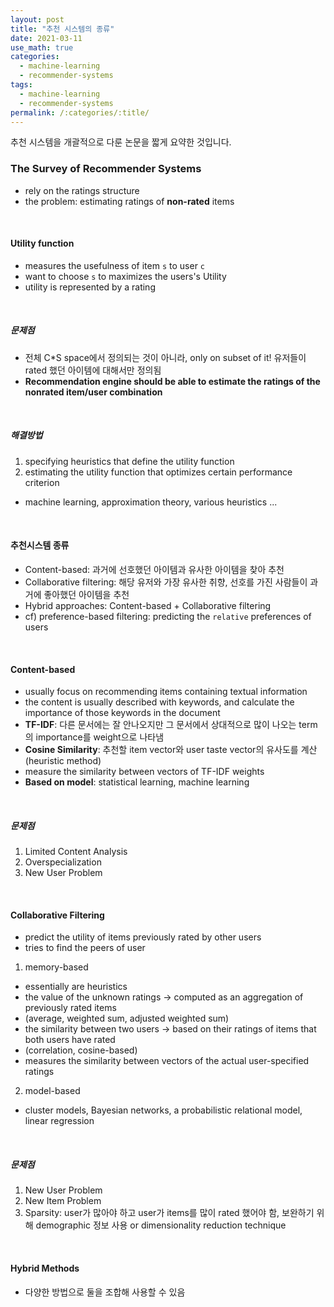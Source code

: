 ```yaml
---
layout: post
title: "추천 시스템의 종류"
date: 2021-03-11
use_math: true
categories:
  - machine-learning
  - recommender-systems
tags:
  - machine-learning
  - recommender-systems
permalink: /:categories/:title/
---
```

추천 시스템을 개괄적으로 다룬 논문을 짧게 요약한 것입니다.

<!-- {% include adsense.html %} -->

### The Survey of Recommender Systems
- rely on the ratings structure
- the problem: estimating ratings of **non-rated** items

<br/>

#### Utility function
- measures the usefulness of item `s` to user `c`
- want to choose `s` to maximizes the users's Utility
- utility is represented by a rating

<br/>

##### 문제점
- 전체 C*S space에서 정의되는 것이 아니라, only on subset of it! 유저들이 rated 했던 아이템에 대해서만 정의됨
- **Recommendation engine should be able to estimate the ratings of the nonrated item/user combination**

<br/>

##### 해결방법
1) specifying heuristics that define the utility function
2) estimating the utility function that optimizes certain performance criterion
- machine learning, approximation theory, various heuristics ...

<br/>

#### 추천시스템 종류
- Content-based: 과거에 선호했던 아이템과 유사한 아이템을 찾아 추천
- Collaborative filtering: 해당 유저와 가장 유사한 취향, 선호를 가진 사람들이 과거에 좋아했던 아이템을 추천
- Hybrid approaches: Content-based + Collaborative filtering
- cf) preference-based filtering: predicting the `relative` preferences of users

<br/>

#### Content-based
- usually focus on recommending items containing textual information
- the content is usually described with keywords, and calculate the importance of those keywords in the document
- **TF-IDF**: 다른 문서에는 잘 안나오지만 그 문서에서 상대적으로 많이 나오는 term의 importance를 weight으로 나타냄
- **Cosine Similarity**: 추천할 item vector와 user taste vector의 유사도를 계산 (heuristic method)
- measure the similarity between vectors of TF-IDF weights
- **Based on model**: statistical learning, machine learning

<br/>

##### 문제점
1) Limited Content Analysis
2) Overspecialization
3) New User Problem

<br/>

#### Collaborative Filtering
- predict the utility of items previously rated by other users
- tries to find the peers of user
1) memory-based
- essentially are heuristics
- the value of the unknown ratings -> computed as an aggregation of previously rated items
- (average, weighted sum, adjusted weighted sum)
- the similarity between two users -> based on their ratings of items that both users have rated
- (correlation, cosine-based)
- measures the similarity between vectors of the actual user-specified ratings

2) model-based
- cluster models, Bayesian networks, a probabilistic relational model, linear regression

<br/>

##### 문제점
1) New User Problem
2) New Item Problem
3) Sparsity: user가 많아야 하고 user가 items를 많이 rated 했어야 함, 보완하기 위해 demographic 정보 사용 or dimensionality reduction technique

<br/>

#### Hybrid Methods
- 다양한 방법으로 둘을 조합해 사용할 수 있음
